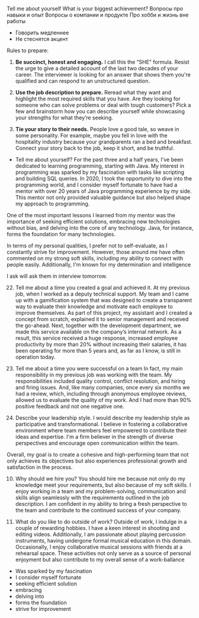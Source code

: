 Tell me about yourself 
What is your biggest achievement? 
Вопросы про навыки и опыт 
Вопросы о компании и продукте
Про хобби и жизнь вне работы

- Говорить медленнее
- Не стеснятся акцент

Rules to prepare:

1) **Be succinct, honest and engaging.**
I call this the “SHE” formula. Resist the urge to give a detailed account of the last two decades of your career. The interviewer is looking for an answer that shows them you're qualified and can respond to an unstructured question.

2) **Use the job description to prepare.**
Reread what they want and highlight the most required skills that you have. Are they looking for someone who can solve problems or deal with tough customers? Pick a few and brainstorm how you can describe yourself while showcasing your strengths for what they’re seeking.

3) **Tie your story to their needs.**
People love a good tale, so weave in some personality. For example, maybe you fell in love with the hospitality industry because your grandparents ran a bed and breakfast. Connect your story back to the job, keep it short, and be truthful.


- Tell me about yourself?
For the past three and a half years, I've been dedicated to learning programming, starting with Java. My interest in programming was sparked by my fascination with tasks like scripting and building SQL queries. In 2020, I took the opportunity to dive into the programming world, and I consider myself fortunate to have had a mentor with over 20 years of Java programming experience by my side. This mentor not only provided valuable guidance but also helped shape my approach to programming.

One of the most important lessons I learned from my mentor was the importance of seeking efficient solutions, embracing new technologies without bias, and delving into the core of any technology. Java, for instance, forms the foundation for many technologies.

In terms of my personal qualities, I prefer not to self-evaluate, as I constantly strive for improvement. However, those around me have often commented on my strong soft skills, including my ability to connect with people easily. Additionally, I'm known for my determination and intelligence



I ask will ask them in interview tomorrow. 

22.  Tell me about a time you created a goal and achieved it.
At my previous job, when I worked as a deputy technical support. My team and I came up with a gamification system that was designed to create a transparent way to evaluate their knowledge and motivate each employee to improve themselves.
As part of this project, my assistant and I created a concept from scratch, explained it to senior management and received the go-ahead. Next, together with the development department, we made this service available on the company’s internal network. As a result, this service received a huge response, increased employee productivity by more than 20% without increasing their salaries, it has been operating for more than 5 years and, as far as I know, is still in operation today.

7. Tell me about a time you were successful on a team
In fact, my main responsibility in my previous job was working with the team. My responsibilities included quality control, conflict resolution, and hiring and firing issues. And, like many companies, once every six months we had a review, which, including through anonymous employee reviews, allowed us to evaluate the quality of my work. And I had more than 90% positive feedback and not one negative one.

9. Describe your leadership style. 
I would describe my leadership style as participative and transformational. I believe in fostering a collaborative environment where team members feel empowered to contribute their ideas and expertise. I'm a firm believer in the strength of diverse perspectives and encourage open communication within the team.

Overall, my goal is to create a cohesive and high-performing team that not only achieves its objectives but also experiences professional growth and satisfaction in the process.

10. Why should we hire you? 
You should hire me because not only do my knowledge meet your requirements, but also because of my soft skills. I enjoy working in a team and my problem-solving, communication and skills align seamlessly with the requirements outlined in the job description. I am confident in my ability to bring a fresh perspective to the team and contribute to the continued success of your company.

14. What do you like to do outside of work?
Outside of work, I indulge in a couple of rewarding hobbies. I have a keen interest in shooting and editing videos. Additionally, I am passionate about playing percussion instruments, having undergone formal musical education in this domain. Occasionally, I enjoy collaborative musical sessions with friends at a rehearsal space. These activities not only serve as a source of personal enjoyment but also contribute to my overall sense of a work-ballance



- Was sparked by my fascination
- I consider myself fortunate
- seeking efficient solution
- embracing
- delving into
- forms the foundation
- strive for improvement


